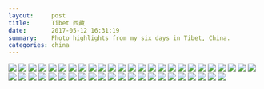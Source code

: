 ```yaml
---
layout:     post
title:      Tibet 西藏
date:       2017-05-12 16:31:19
summary:    Photo highlights from my six days in Tibet, China.
categories: china
---
```

<!--
{% for image in site.static_files %}
    {% if image.path contains 'posts/Tibet' %}
        <img src="{{ site.url }}{{ image.path }}" />
        {{ image.path }}
    {% endif %}
{% endfor %} -->

<img src="{{ site.url }}/assets/posts/Tibet/DSCF2574.jpg" />

<img src="{{ site.url }}/assets/posts/Tibet/DSCF2584.jpg" />

<img src="{{ site.url }}/assets/posts/Tibet/DSCF2587.jpg" />

<img src="{{ site.url }}/assets/posts/Tibet/DSCF2591.jpg" />

<img src="{{ site.url }}/assets/posts/Tibet/DSCF2602.jpg" />

<img src="{{ site.url }}/assets/posts/Tibet/DSCF2607.jpg" />

<img src="{{ site.url }}/assets/posts/Tibet/DSCF2612.jpg" />

<img src="{{ site.url }}/assets/posts/Tibet/DSCF2615.jpg" />

<img src="{{ site.url }}/assets/posts/Tibet/DSCF2621.jpg" />

<img src="{{ site.url }}/assets/posts/Tibet/DSCF2622.jpg" />

<img src="{{ site.url }}/assets/posts/Tibet/DSCF2637.jpg" />

<img src="{{ site.url }}/assets/posts/Tibet/DSCF2640.jpg" />

<img src="{{ site.url }}/assets/posts/Tibet/DSCF2643.jpg" />

<img src="{{ site.url }}/assets/posts/Tibet/DSCF2659.jpg" />

<img src="{{ site.url }}/assets/posts/Tibet/DSCF2674.jpg" />

<img src="{{ site.url }}/assets/posts/Tibet/DSCF2676.jpg" />

<img src="{{ site.url }}/assets/posts/Tibet/DSCF2679.jpg" />

<img src="{{ site.url }}/assets/posts/Tibet/DSCF2706.jpg" />

<img src="{{ site.url }}/assets/posts/Tibet/DSCF2709.jpg" />

<img src="{{ site.url }}/assets/posts/Tibet/DSCF2716.jpg" />

<img src="{{ site.url }}/assets/posts/Tibet/DSCF2725.jpg" />

<img src="{{ site.url }}/assets/posts/Tibet/DSCF2733.jpg" />

<img src="{{ site.url }}/assets/posts/Tibet/DSCF2750.jpg" />

<img src="{{ site.url }}/assets/posts/Tibet/DSCF2762.jpg" />

<img src="{{ site.url }}/assets/posts/Tibet/DSCF2779.jpg" />

<img src="{{ site.url }}/assets/posts/Tibet/DSCF2780.jpg" />

<img src="{{ site.url }}/assets/posts/Tibet/DSCF2784.jpg" />

<img src="{{ site.url }}/assets/posts/Tibet/DSCF2800.jpg" />

<img src="{{ site.url }}/assets/posts/Tibet/DSCF2802.jpg" />

<img src="{{ site.url }}/assets/posts/Tibet/DSCF2803.jpg" />

<img src="{{ site.url }}/assets/posts/Tibet/DSCF2804.jpg" />

<img src="{{ site.url }}/assets/posts/Tibet/DSCF2810.jpg" />

<img src="{{ site.url }}/assets/posts/Tibet/DSCF2811.jpg" />

<img src="{{ site.url }}/assets/posts/Tibet/DSCF2815.jpg" />

<img src="{{ site.url }}/assets/posts/Tibet/DSCF2818.jpg" />

<img src="{{ site.url }}/assets/posts/Tibet/DSCF2833.jpg" />

<img src="{{ site.url }}/assets/posts/Tibet/DSCF2841.jpg" />

<img src="{{ site.url }}/assets/posts/Tibet/DSCF2842.jpg" />

<img src="{{ site.url }}/assets/posts/Tibet/DSCF2852.jpg" />

<img src="{{ site.url }}/assets/posts/Tibet/DSCF2866.jpg" />

<img src="{{ site.url }}/assets/posts/Tibet/DSCF2873.jpg" />

<img src="{{ site.url }}/assets/posts/Tibet/DSCF2877.jpg" />

<img src="{{ site.url }}/assets/posts/Tibet/DSCF2878.jpg" />

<img src="{{ site.url }}/assets/posts/Tibet/DSCF2881.jpg" />

<img src="{{ site.url }}/assets/posts/Tibet/DSCF2896.jpg" />

<img src="{{ site.url }}/assets/posts/Tibet/DSCF2907.jpg" />

<img src="{{ site.url }}/assets/posts/Tibet/DSCF2923.jpg" />

